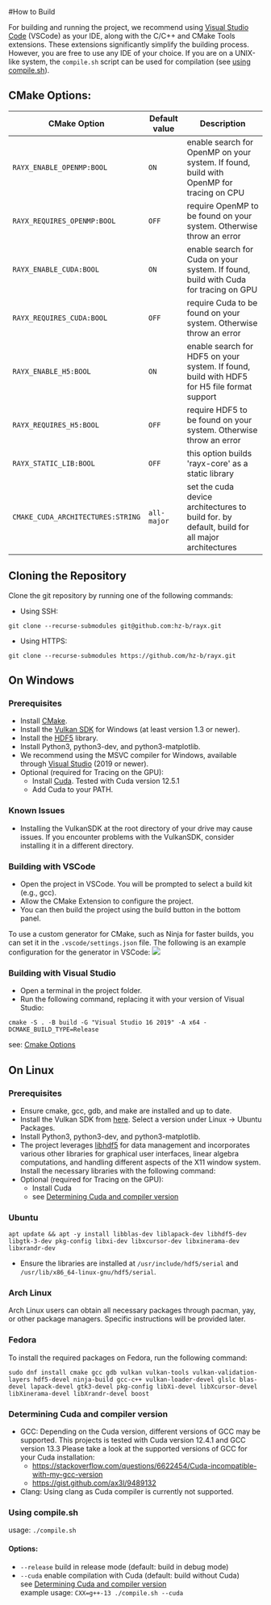 #How to Build

For building and running the project, we recommend using [Visual Studio Code](https://code.visualstudio.com/) (VSCode) as your IDE, along with the C/C++ and CMake Tools extensions. These extensions significantly simplify the building process. However, you are free to use any IDE of your choice. If you are on a UNIX-like system, the `compile.sh` script can be used for compilation (see [using compile.sh](#using-compile.sh)).

## CMake Options:

| CMake Option                      | Default value | Description                                                                                   |
| -                                 | -             | -                                                                                             |
| `RAYX_ENABLE_OPENMP:BOOL`         | `ON`          | enable search for OpenMP on your system. If found, build with OpenMP for tracing on CPU       |
| `RAYX_REQUIRES_OPENMP:BOOL`       | `OFF`         | require OpenMP to be found on your system. Otherwise throw an error                           |
| `RAYX_ENABLE_CUDA:BOOL`           | `ON`          | enable search for Cuda on your system. If found, build with Cuda for tracing on GPU           |
| `RAYX_REQUIRES_CUDA:BOOL`         | `OFF`         | require Cuda to be found on your system. Otherwise throw an error                             |
| `RAYX_ENABLE_H5:BOOL`             | `ON`          | enable search for HDF5 on your system. If found, build with HDF5 for H5 file format support   |
| `RAYX_REQUIRES_H5:BOOL`           | `OFF`         | require HDF5 to be found on your system. Otherwise throw an error                             |
| `RAYX_STATIC_LIB:BOOL`            | `OFF`         | this option builds 'rayx-core' as a static library                                            |
| `CMAKE_CUDA_ARCHITECTURES:STRING` | `all-major`   | set the cuda device architectures to build for. by default, build for all major architectures |

## Cloning the Repository

Clone the git repository by running one of the following commands:

- Using SSH:

`git clone --recurse-submodules git@github.com:hz-b/rayx.git`

- Using HTTPS:

`git clone --recurse-submodules https://github.com/hz-b/rayx.git`

## On Windows

### Prerequisites
- Install [CMake](https://cmake.org/download/).
- Install the [Vulkan SDK](https://vulkan.lunarg.com/sdk/home#windows) for Windows (at least version 1.3 or newer).
- Install the [HDF5](https://www.hdfgroup.org/downloads/hdf5/) library.
- Install Python3, python3-dev, and python3-matplotlib.
- We recommend using the MSVC compiler for Windows, available through [Visual Studio](https://visualstudio.microsoft.com/downloads/) (2019 or newer).
- Optional (required for Tracing on the GPU):
    - Install [Cuda](https://developer.nvidia.com/Cuda-downloads?target_os=Windows).
    Tested with Cuda version 12.5.1
    - Add Cuda to your PATH.

### Known Issues
- Installing the VulkanSDK at the root directory of your drive may cause issues. If you encounter problems with the VulkanSDK, consider installing it in a different directory.

### Building with VSCode
- Open the project in VSCode. You will be prompted to select a build kit (e.g., gcc).
- Allow the CMake Extension to configure the project.
- You can then build the project using the build button in the bottom panel.

To use a custom generator for CMake, such as Ninja for faster builds, you can set it in the `.vscode/settings.json` file. The following is an example configuration for the generator in VSCode:
![](../res/vscode_ninja_config.png)

### Building with Visual Studio
- Open a terminal in the project folder.
- Run the following command, replacing it with your version of Visual Studio:

`cmake -S . -B build -G "Visual Studio 16 2019" -A x64 -DCMAKE_BUILD_TYPE=Release`

see: [Cmake Options](#cmake-options)

## On Linux

### Prerequisites
- Ensure cmake, gcc, gdb, and make are installed and up to date.
- Install the Vulkan SDK from [here](https://vulkan.lunarg.com/sdk/home). Select a version under Linux -> Ubuntu Packages.
- Install Python3, python3-dev, and python3-matplotlib.
- The project leverages [libhdf5](https://github.com/BlueBrain/HighFive) for data management and incorporates various other libraries for graphical user interfaces, linear algebra computations, and handling different aspects of the X11 window system. Install the necessary libraries with the following command:
- Optional (required for Tracing on the GPU):
    - Install Cuda
    - see [Determining Cuda and compiler version](#determining-cuda-and-compiler-version)

### Ubuntu
`apt update && apt -y install libblas-dev liblapack-dev libhdf5-dev libgtk-3-dev pkg-config libxi-dev libxcursor-dev libxinerama-dev libxrandr-dev`
- Ensure the libraries are installed at `/usr/include/hdf5/serial` and `/usr/lib/x86_64-linux-gnu/hdf5/serial`.

### Arch Linux
Arch Linux users can obtain all necessary packages through pacman, yay, or other package managers. Specific instructions will be provided later.

### Fedora
To install the required packages on Fedora, run the following command:

`sudo dnf install cmake gcc gdb vulkan vulkan-tools vulkan-validation-layers hdf5-devel ninja-build gcc-c++ vulkan-loader-devel glslc blas-devel lapack-devel gtk3-devel pkg-config libXi-devel libXcursor-devel libXinerama-devel libXrandr-devel boost`

### Determining Cuda and compiler version
- GCC: Depending on the Cuda version, different versions of GCC may be supported.
This projects is tested with Cuda version 12.4.1 and GCC version 13.3
Please take a look at the supported versions of GCC for your Cuda installation:
    - <https://stackoverflow.com/questions/6622454/Cuda-incompatible-with-my-gcc-version>
    - <https://gist.github.com/ax3l/9489132>
- Clang: Using clang as Cuda compiler is currently not supported.

### Using compile.sh
usage: `./compile.sh`
#### Options:
- `--release` build in release mode (default: build in debug mode)
- `--cuda` enable compilation with Cuda (default: build without Cuda)\
see [Determining Cuda and compiler version](#determining-cuda-and-compiler-version) \
example usage: `CXX=g++-13 ./compile.sh --cuda`
